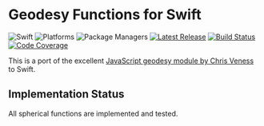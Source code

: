 # Geodesy Functions for Swift

![Swift](http://img.shields.io/badge/swift-5.2-brightgreen.svg)
![Platforms](https://img.shields.io/badge/platforms-macOS%20%7C%20Linux-blue.svg)
![Package Managers](https://img.shields.io/badge/package%20managers-SwiftPM-yellow.svg)
[![Latest Release](https://img.shields.io/github/release/florianreinhart/Geodesy.svg)](https://github.com/florianreinhart/Geodesy/releases/latest)
[![Build Status](https://travis-ci.org/florianreinhart/Geodesy.svg?branch=master)](https://travis-ci.org/florianreinhart/Geodesy)
[![Code Coverage](https://codecov.io/gh/florianreinhart/Geodesy/branch/master/graph/badge.svg)](https://codecov.io/gh/florianreinhart/Geodesy)

This is a port of the excellent [JavaScript geodesy module by Chris Veness](https://github.com/chrisveness/geodesy) to Swift.

## Implementation Status

All spherical functions are implemented and tested.
